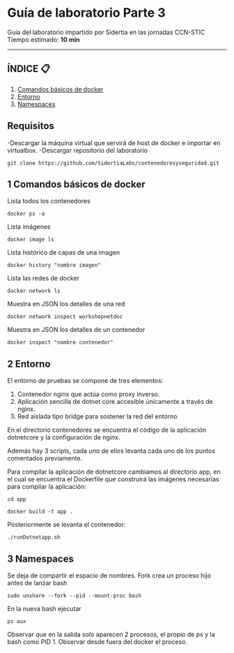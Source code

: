 # Guía de laboratorio Parte 3

Guía del laboratorio impartido por Sidertia en las jornadas CCN-STIC
Tiempo estimado: **10 min**
***
## ÍNDICE 📋
1. [Comandos básicos de docker](#id1)
2. [Entorno](#id2)
3. [Namespaces ](#id3)

## Requisitos

-Descargar la máquina virtual que servirá de host de docker e importar en virtualbox.
-Descargar repositorio del laboratorio 
````
git clone https://github.com/SidertiaLabs/contenedoresyseguridad.git
````

<div id='id1'></div>

## 1 Comandos básicos de docker

Lista todos los contenedores
````
docker ps -a
````
Lista imágenes
````
docker image ls
````
Lista histórico de capas de una imagen
````
docker history "nombre imagen"
````
Lista las redes de docker
````
docker network ls
````
Muestra en JSON los detalles de una red
````
docker network inspect workshopnetdoc
````
Muestra en JSON los detalles de un contenedor
````
docker inspect "nombre contenedor"
````

<div id='id2'></div>

## 2 Entorno

El entorno de pruebas se compone de tres elementos:
1. Contenedor nginx que actúa como proxy inverso.
2. Aplicación sencilla de dotnet core accesible únicamente a través de nginx.
3. Red aislada tipo bridge para sostener la red del entorno

En el directorio contenedores se encuentra el código de la aplicación dotnetcore y la configuración de nginx.

Además hay 3 scripts, cada uno de ellos levanta cada uno de los puntos comentados previamente.

Para compilar la aplicación de dotnetcore cambiamos al directorio app, en el cual se encuentra el Dockerfile que construirá las imágenes necesarias para compilar la aplicación:
````
cd app

docker build -t app .
````

Posteriormente se levanta el contenedor:
````
./runDotnetapp.sh
````

<div id='id3'></div>

## 3 Namespaces

Se deja de compartir el espacio de nombres. Fork crea un proceso hijo antes de lanzar bash
```
sudo unshare --fork --pid --mount-proc bash
```
En la nueva bash ejecutar
```
ps aux
```
Observar que en la salida solo aparecen 2 procesos, el propio de ps y la bash como PID 1.
Observar desde fuera del docker el proceso.

